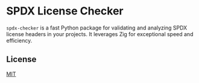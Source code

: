 
# SPDX License Checker

`spdx-checker` is a fast Python package for validating and analyzing SPDX license headers in your projects. It leverages Zig for exceptional speed and efficiency.

## License

[MIT](LICENSE)